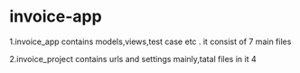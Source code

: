 # invoice-app
1.invoice_app 
contains models,views,test case etc . it consist of 7 main files

2.invoice_project
contains urls and settings mainly,tatal files in it 4
